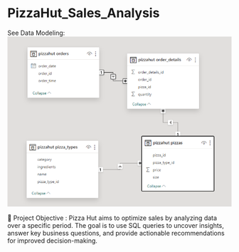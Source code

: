 # PizzaHut_Sales_Analysis

See Data Modeling: ![See Data Modeling](Pizzahut_schema.png)

🎯 Project Objective : 
Pizza Hut aims to optimize sales by analyzing data over a specific period. The goal is to use SQL queries to uncover insights, answer key business questions, and provide actionable recommendations for improved decision-making.
